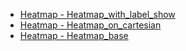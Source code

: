 - [Heatmap - Heatmap_with_label_show](Heatmap/heatmap_with_label_show.md 'include :type=code')
- [Heatmap - Heatmap_on_cartesian](Heatmap/heatmap_on_cartesian.md 'include :type=code')
- [Heatmap - Heatmap_base](Heatmap/heatmap_base.md 'include :type=code')
